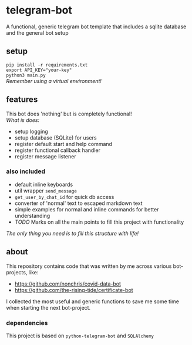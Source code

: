 # telegram-bot
A functional, generic telegram bot template that includes a sqlite database and the general bot setup

## setup
`pip install -r requirements.txt`  
`export API_KEY="your-key"`  
`python3 main.py`  
_Remember using a virtual environment!_

## features
This bot does 'nothing' but is completely functional!  
_What is does:_  
* setup logging
* setup database (SQLite) for users
* register default start and help command
* register functional callback handler
* register message listener

### also included
* default inline keyboards
* util wrapper `send_message`
* `get_user_by_chat_id` for quick db access
* converter of 'normal' text to escaped markdown text
* simple examples for normal and inline commands for better understanding
* *TODO* Marks on all the main points to fill this project with functionality

*The only thing you need is to fill this structure with life!*

## about
This repository contains code that was written by me across various bot-projects, like:
* https://github.com/nonchris/covid-data-bot
* https://github.com/the-rising-tide/certificate-bot

I collected the most useful and generic functions to save me some time when starting the next bot-project.  

### dependencies 
This project is based on `python-telegram-bot` and `SQLAlchemy`
